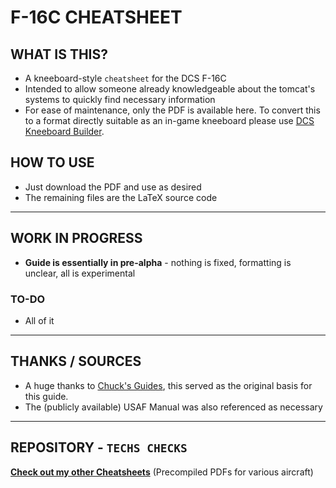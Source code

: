 # F-16C CHEATSHEET

## WHAT IS THIS?

- A kneeboard-style `cheatsheet` for the DCS F-16C
- Intended to allow someone already knowledgeable about the tomcat's systems to quickly find necessary information
- For ease of maintenance, only the PDF is available here. To convert this to a format directly suitable as an in-game kneeboard please use [DCS Kneeboard Builder](https://dcskneeboardbuilder.com/).

## HOW TO USE

- Just download the PDF and use as desired
- The remaining files are the LaTeX source code

***

## WORK IN PROGRESS

- **Guide is essentially in pre-alpha** - nothing is fixed, formatting is unclear, all is experimental
  
### TO-DO

- All of it

***

## THANKS / SOURCES

- A huge thanks to [Chuck's Guides](https://www.mudspike.com/chucks-guides-dcs/), this served as the original basis for this guide.
- The (publicly available) USAF Manual was also referenced as necessary

***

## REPOSITORY - `TECHS CHECKS`

[**Check out my other Cheatsheets**](https://github.com/Techneatium/Techs-Checks) (Precompiled PDFs for various aircraft)
